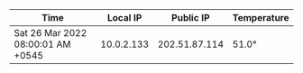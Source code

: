 | Time     | Local IP | Public IP | Temperature |
| ----------- | ----------- | ----------- | ----------- |
| Sat 26 Mar 2022 08:00:01 AM +0545      | 10.0.2.133     | 202.51.87.114  | 51.0° |
